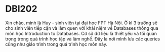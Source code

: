 # DBI202
Xin chào, mình là Huy - sinh viên tại đại học FPT Hà Nội. Ở kì 3 trường sẽ cho sinh viên tiếp cận và làm quen với khái niệm về Databases thông qua môn học Introduction to Databases. Cơ sở dữ liệu là thiết yếu và tối quan trọng trong quá trình học tập và làm nghề. Đây là nơi mình lưu các queries cũng như giáo trình trong quá trình học môn này.
